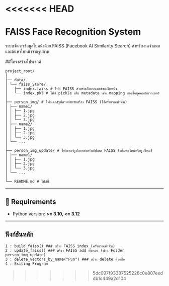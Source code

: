 <<<<<<< HEAD
=======
# FAISS Face Recognition System

ระบบจัดการข้อมูลใบหน้าด้วย FAISS (Facebook AI Similarity Search) สำหรับงานจำแนกและค้นหาใบหน้าจากรูปภาพ

##โครงสร้างโปรเจกต์
```
project_root/
│
├── data/
│ └── faiss_Store/
│   ├── index.faiss # ไฟล์ FAISS สำหรับเก็บเวกเตอร์ของใบหน้า
│   └── index.pkl # ไฟล์ pickle เก็บ metadata เช่น mapping ของชื่อบุคคลกับเวกเตอร์
│
├── person_img/ # โฟลเดอร์รูปภาพสำหรับสร้าง FAISS (ใช้ครั้งแรกเท่านั้น)
│ ├── name1/
│ │ ├── 1.jpg
│ │ ├── 2.jpg
│ │ └── 3.jpg
│ ├── name2/
│ │ ├── 1.jpg
│ │ ├── 2.jpg
│ │ └── 3.jpg
│ └── ...
│
├── person_img_update/ # โฟลเดอร์รูปภาพสำหรับอัปเดต FAISS (เพิ่มคนใหม่หรือรูปใหม่)
│ ├── name1/
│ │ ├── 1.jpg
│ │ ├── 2.jpg
│ │ └── 3.jpg
│ └── ...
│
└── README.md # ไฟล์นี้
```
---

## 🔧 Requirements

- Python version: **>= 3.10, <= 3.12**

---

## ฟังก์ชันหลัก
```
1 : build_faiss() ### สร้าง FAISS index (ครั้งแรกเท่านั้น) 
2 : update_faiss() ### สร้าง FAISS add ทั้งหมด (ผ่าน Folder person_img_update)
3 : delete_vectors_by_name("Pun") ### สร้าง delete ด้วยชื่อ
4 : Exiting Program
```
>>>>>>> 5dc097f93387525228c0e807eeddb1c449a2d104
